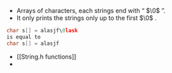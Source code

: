 - Arrays of characters, each strings end with “ $\0$ ”.
- It only prints the strings only up to the first $\0$ .
```c
char s[] = alasjf\0lask 
is equal to
char s[] = alasjf
```
- [[String.h functions]]
- 